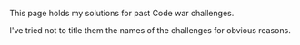 This page holds my solutions for past Code war challenges.

I've tried not to title them the names of the challenges for obvious reasons. 
